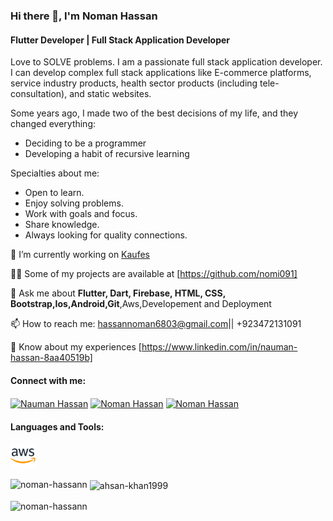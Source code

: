 ### Hi there 👋, I'm Noman Hassan

#### Flutter Developer | Full Stack Application Developer

Love to SOLVE problems. I am a passionate full stack application developer. I can develop complex full stack applications like E-commerce platforms, service industry products, health sector products (including tele-consultation), and static websites.

Some years ago, I made two of the best decisions of my life, and they changed everything:

- Deciding to be a programmer
- Developing a habit of recursive learning

Specialties about me:

- Open to learn.
- Enjoy solving problems.
- Work with goals and focus.
- Share knowledge.
- Always looking for quality connections.

🔭 I’m currently working on [Kaufes](http://kaufes.ch/)

👨‍💻 Some of my projects are available at [https://github.com/nomi091]

💬 Ask me about **Flutter, Dart, Firebase, HTML, CSS, Bootstrap,Ios,Android,Git**,Aws,Developement and Deployment

📫 How to reach me: hassannoman6803@gmail.com|| +923472131091

📄 Know about my experiences [https://www.linkedin.com/in/nauman-hassan-8aa40519b]

#### Connect with me:

<p align="left">
  <a href="https://www.linkedin.com/in/nauman-hassan-8aa40519b" target="_blank"><img align="center" src="https://raw.githubusercontent.com/rahuldkjain/github-profile-readme-generator/master/src/images/icons/Social/linked-in-alt.svg" alt="Nauman Hassan" height="30" width="40" /></a>
  <a href="https://stackoverflow.com/users/14236309/noman-hassan" target="_blank"><img align="center" src="https://raw.githubusercontent.com/rahuldkjain/github-profile-readme-generator/master/src/images/icons/Social/stack-overflow.svg" alt="Noman Hassan" height="30" width="40" /></a>
  <a href="https://www.facebook.com/noman.hassan.311493" target="_blank"><img align="center" src="https://raw.githubusercontent.com/rahuldkjain/github-profile-readme-generator/master/src/images/icons/Social/facebook.svg" alt="Noman Hassan" height="30" width="40" /></a>
</p>

#### Languages and Tools:

<p align="left">
  <a href="https://aws.amazon.com" target="_blank" rel="noreferrer">
    <img src="https://raw.githubusercontent.com/devicons/devicon/master/icons/amazonwebservices/amazonwebservices-original-wordmark.svg" alt="aws" width="40" height="40"/>
  </a>
  <!-- Add other icons here -->
</p>

<p align="left">
  <img align="left" src="https://github-readme-stats.vercel.app/api/top-langs?username=noman-hassann&show_icons=true&locale=en&layout=compact" alt="noman-hassann" />
</p>

<p>&nbsp;<img align="center" src="https://github-readme-stats.vercel.app/api?username=noman-hassann&show_icons=true&locale=en" alt="ahsan-khan1999" /></p>

<p><img align="center" src="https://github-readme-streak-stats.herokuapp.com/?user=noman-hassann&" alt="noman-hassann" /></p>
